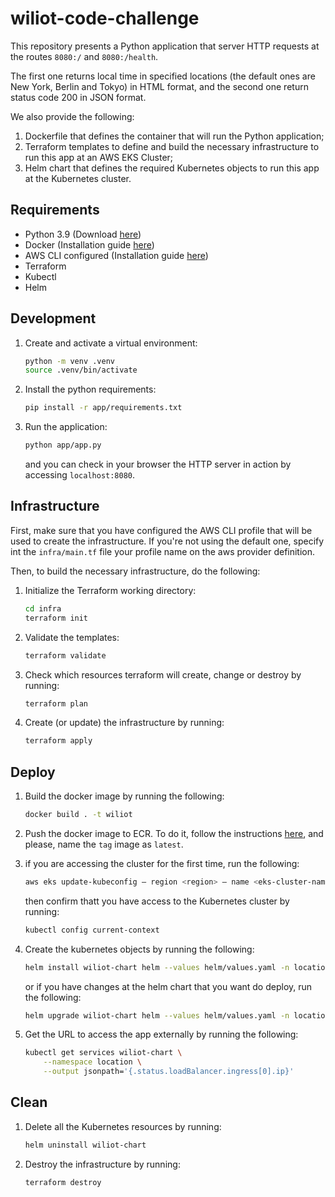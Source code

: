 # wiliot-code-challenge

This repository presents a Python application that server HTTP requests at the routes `8080:/` and `8080:/health`.

The first one returns local time in specified locations (the default ones are New York, Berlin and Tokyo) in HTML format, and the second one return status code 200 in JSON format. 

We also provide the following:

1. Dockerfile that defines the container that will run the Python application;
2. Terraform templates to define and build the necessary infrastructure to run this app at an AWS EKS Cluster;
3. Helm chart that defines the required Kubernetes objects to run this app at the Kubernetes cluster.

## Requirements

- Python 3.9 (Download [here](https://www.python.org/downloads/))
- Docker (Installation guide [here](https://docs.docker.com/get-docker/))
- AWS CLI configured (Installation guide [here](https://docs.aws.amazon.com/cli/latest/userguide/getting-started-install.html))
- Terraform 
- Kubectl
- Helm

## Development

1. Create and activate a virtual environment:

    ```bash
    python -m venv .venv
    source .venv/bin/activate
    ```

2. Install the python requirements:

    ```bash
    pip install -r app/requirements.txt
    ```

3. Run the application:
    ```bash
    python app/app.py
    ```
    and you can check in your browser the HTTP server in action by accessing `localhost:8080`.

## Infrastructure

First, make sure that you have configured the AWS CLI profile that will be used to create the infrastructure. If you're not using the default one, specify int the `infra/main.tf` file your profile name on the aws provider definition.

Then, to build the necessary infrastructure, do the following:

1. Initialize the Terraform working directory:
    ```bash
    cd infra
    terraform init
    ```

2. Validate the templates:
    ```bash
    terraform validate
    ```

3. Check which resources terraform will create, change or destroy by running:
    ```bash
    terraform plan
    ```

4. Create (or update) the infrastructure by running:
    ```bash
    terraform apply
    ```

## Deploy

1. Build the docker image by running the following:
    ```bash
    docker build . -t wiliot
    ```

2. Push the docker image to ECR. To do it, follow the instructions [here](https://docs.aws.amazon.com/AmazonECR/latest/userguide/docker-push-ecr-image.html), and please, name the `tag` image as `latest`.

3. if you are accessing the cluster for the first time, run the following:
    ```bash
    aws eks update-kubeconfig — region <region> — name <eks-cluster-name> — profile <aws-profile>
    ```

    then confirm thatt you have access to the Kubernetes cluster by running:
    ```bash
    kubectl config current-context
    ```

4. Create the kubernetes objects by running the following:
    ```bash
    helm install wiliot-chart helm --values helm/values.yaml -n location
    ```

    or if you have changes at the helm chart that you want do deploy, run the following:

    ```bash
    helm upgrade wiliot-chart helm --values helm/values.yaml -n location
    ```

5. Get the URL to access the app externally by running the following:

    ```bash
    kubectl get services wiliot-chart \
        --namespace location \
        --output jsonpath='{.status.loadBalancer.ingress[0].ip}'
    ```

## Clean

1. Delete all the Kubernetes resources by running:
    ```bash
    helm uninstall wiliot-chart
    ```

2. Destroy the infrastructure by running:
    ```bash
    terraform destroy
    ```
